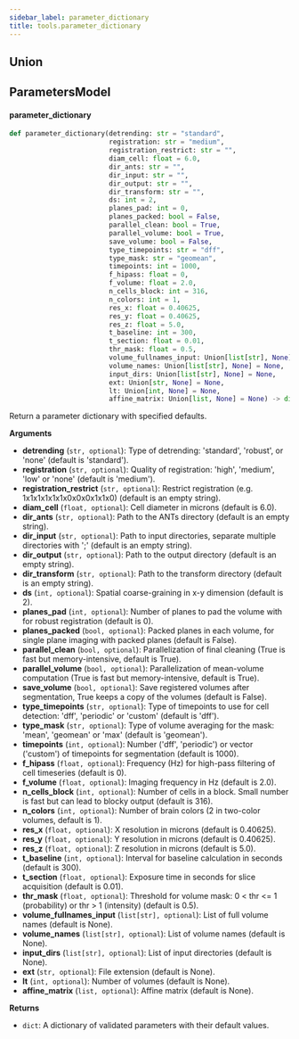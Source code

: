 ```yaml
---
sidebar_label: parameter_dictionary
title: tools.parameter_dictionary
---
```


## Union

## ParametersModel

#### parameter\_dictionary

```python
def parameter_dictionary(detrending: str = "standard",
                         registration: str = "medium",
                         registration_restrict: str = "",
                         diam_cell: float = 6.0,
                         dir_ants: str = "",
                         dir_input: str = "",
                         dir_output: str = "",
                         dir_transform: str = "",
                         ds: int = 2,
                         planes_pad: int = 0,
                         planes_packed: bool = False,
                         parallel_clean: bool = True,
                         parallel_volume: bool = True,
                         save_volume: bool = False,
                         type_timepoints: str = "dff",
                         type_mask: str = "geomean",
                         timepoints: int = 1000,
                         f_hipass: float = 0,
                         f_volume: float = 2.0,
                         n_cells_block: int = 316,
                         n_colors: int = 1,
                         res_x: float = 0.40625,
                         res_y: float = 0.40625,
                         res_z: float = 5.0,
                         t_baseline: int = 300,
                         t_section: float = 0.01,
                         thr_mask: float = 0.5,
                         volume_fullnames_input: Union[list[str], None] = None,
                         volume_names: Union[list[str], None] = None,
                         input_dirs: Union[list[str], None] = None,
                         ext: Union[str, None] = None,
                         lt: Union[int, None] = None,
                         affine_matrix: Union[list, None] = None) -> dict
```

Return a parameter dictionary with specified defaults.

**Arguments**

* **detrending** (`str, optional`): Type of detrending: &#x27;standard&#x27;, &#x27;robust&#x27;, or &#x27;none&#x27; (default is &#x27;standard&#x27;).
* **registration** (`str, optional`): Quality of registration: &#x27;high&#x27;, &#x27;medium&#x27;, &#x27;low&#x27; or &#x27;none&#x27; (default is &#x27;medium&#x27;).
* **registration_restrict** (`str, optional`): Restrict registration (e.g. 1x1x1x1x1x1x0x0x0x1x1x0) (default is an empty string).
* **diam_cell** (`float, optional`): Cell diameter in microns (default is 6.0).
* **dir_ants** (`str, optional`): Path to the ANTs directory (default is an empty string).
* **dir_input** (`str, optional`): Path to input directories, separate multiple directories with &#x27;;&#x27; (default is an empty string).
* **dir_output** (`str, optional`): Path to the output directory (default is an empty string).
* **dir_transform** (`str, optional`): Path to the transform directory (default is an empty string).
* **ds** (`int, optional`): Spatial coarse-graining in x-y dimension (default is 2).
* **planes_pad** (`int, optional`): Number of planes to pad the volume with for robust registration (default is 0).
* **planes_packed** (`bool, optional`): Packed planes in each volume, for single plane imaging with packed planes (default is False).
* **parallel_clean** (`bool, optional`): Parallelization of final cleaning (True is fast but memory-intensive, default is True).
* **parallel_volume** (`bool, optional`): Parallelization of mean-volume computation (True is fast but memory-intensive, default is True).
* **save_volume** (`bool, optional`): Save registered volumes after segmentation, True keeps a copy of the volumes (default is False).
* **type_timepoints** (`str, optional`): Type of timepoints to use for cell detection: &#x27;dff&#x27;, &#x27;periodic&#x27; or &#x27;custom&#x27; (default is &#x27;dff&#x27;).
* **type_mask** (`str, optional`): Type of volume averaging for the mask: &#x27;mean&#x27;, &#x27;geomean&#x27; or &#x27;max&#x27; (default is &#x27;geomean&#x27;).
* **timepoints** (`int, optional`): Number (&#x27;dff&#x27;, &#x27;periodic&#x27;) or vector (&#x27;custom&#x27;) of timepoints for segmentation (default is 1000).
* **f_hipass** (`float, optional`): Frequency (Hz) for high-pass filtering of cell timeseries (default is 0).
* **f_volume** (`float, optional`): Imaging frequency in Hz (default is 2.0).
* **n_cells_block** (`int, optional`): Number of cells in a block. Small number is fast but can lead to blocky output (default is 316).
* **n_colors** (`int, optional`): Number of brain colors (2 in two-color volumes, default is 1).
* **res_x** (`float, optional`): X resolution in microns (default is 0.40625).
* **res_y** (`float, optional`): Y resolution in microns (default is 0.40625).
* **res_z** (`float, optional`): Z resolution in microns (default is 5.0).
* **t_baseline** (`int, optional`): Interval for baseline calculation in seconds (default is 300).
* **t_section** (`float, optional`): Exposure time in seconds for slice acquisition (default is 0.01).
* **thr_mask** (`float, optional`): Threshold for volume mask: 0 &lt; thr &lt;= 1 (probability) or thr &gt; 1 (intensity) (default is 0.5).
* **volume_fullnames_input** (`list[str], optional`): List of full volume names (default is None).
* **volume_names** (`list[str], optional`): List of volume names (default is None).
* **input_dirs** (`list[str], optional`): List of input directories (default is None).
* **ext** (`str, optional`): File extension (default is None).
* **lt** (`int, optional`): Number of volumes (default is None).
* **affine_matrix** (`list, optional`): Affine matrix (default is None).

**Returns**

* `dict`: A dictionary of validated parameters with their default values.

